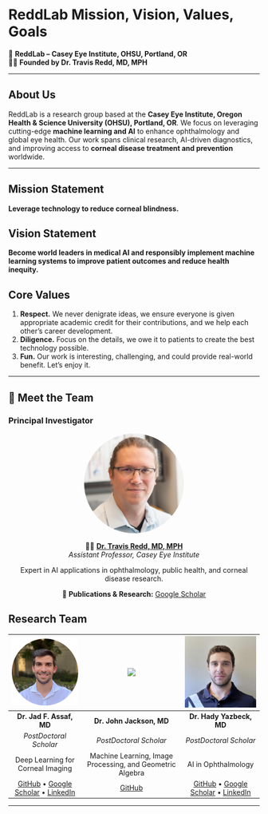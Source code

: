 # ReddLab Mission, Vision, Values, Goals

📍 **ReddLab – Casey Eye Institute, OHSU, Portland, OR**  
👨‍⚕️ **Founded by Dr. Travis Redd, MD, MPH**  

---

## About Us
ReddLab is a research group based at the **Casey Eye Institute, Oregon Health & Science University (OHSU), Portland, OR**. We focus on leveraging cutting-edge **machine learning and AI** to enhance ophthalmology and global eye health. Our work spans clinical research, AI-driven diagnostics, and improving access to **corneal disease treatment and prevention** worldwide.

---

## Mission Statement
**Leverage technology to reduce corneal blindness.**

## Vision Statement
**Become world leaders in medical AI and responsibly implement machine learning systems to improve patient outcomes and reduce health inequity.**

## Core Values

1. **Respect.** We never denigrate ideas, we ensure everyone is given appropriate academic credit for their contributions, and we help each other’s career development.
2. **Diligence.** Focus on the details, we owe it to patients to create the best technology possible.
3. **Fun.** Our work is interesting, challenging, and could provide real-world benefit. Let’s enjoy it.

---

## 👥 Meet the Team

### **Principal Investigator**  
<div style="text-align: center;">
<img src="assets/Travis redd.jpg" width="200" style="border-radius: 50%;" alt="Dr. Travis Redd"/>

👨‍⚕️ **[Dr. Travis Redd, MD, MPH](https://www.ohsu.edu/providers/travis-redd-md-mph)**  
*Assistant Professor, Casey Eye Institute*  
<p>Expert in AI applications in ophthalmology, public health, and corneal disease research.</p>
<p>📄 <strong>Publications & Research:</strong> <a href="https://scholar.google.com/citations?hl=en&user=giL6pA0AAAAJ&view_op=list_works&sortby=pubdate">Google Scholar</a></p>
</div>

## Research Team

| <img src="assets/Jad_Assaf.PNG" width="150"> | <img src="assets/JohnJackson.jpg.avif" width="150"> | <img src="assets/hady_yazbeck.jpeg" width="150"> |
|:--------------------------------------------:|:--------------------------------------------------:|:-----------------------------------------------:|
| **Dr. Jad F. Assaf, MD** | **Dr. John Jackson, MD** | **Dr. Hady Yazbeck, MD** |
| *PostDoctoral Scholar* | *PostDoctoral Scholar* | *PostDoctoral Scholar* |
| Deep Learning for Corneal Imaging | Machine Learning, Image Processing, and Geometric Algebra | AI in Ophthalmology |
| [GitHub](https://github.com/JadAssaf) • [Google Scholar](https://scholar.google.com/citations?user=8whDnjAAAAAJ&hl=en) • [LinkedIn](http://linkedin.com/in/assafjad/) | [GitHub](https://github.com/Otravezjj) | [GitHub](https://github.com/Hadyazbeck) • [Google Scholar](https://scholar.google.com/citations?user=7UEHJjIAAAAJ&hl=en&oi=ao) • [LinkedIn](https://www.linkedin.com/in/hady-yazbeck-3984121a5/) |
---
